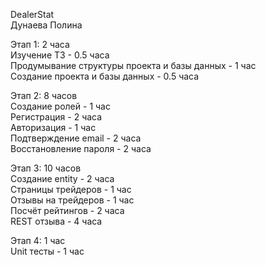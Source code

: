 DealerStat\
Дунаева Полина

Этап 1: 2 часа\
Изучение ТЗ - 0.5 часа\
Продумывание структуры проекта и базы данных - 1 час\
Создание проекта и базы данных - 0.5 часа

Этап 2: 8 часов\
Создание ролей - 1 час\
Регистрация - 2 часа\
Авторизация - 1 час\
Подтверждение email - 2 часа\
Восстановление пароля - 2 часа

Этап 3: 10 часов\
Создание entity - 2 часа\
Страницы трейдеров - 1 час\
Отзывы на трейдеров - 1 час\
Посчёт рейтингов - 2 часа\
REST отзыва - 4 часа

Этап 4: 1 час\
Unit тесты - 1 час

